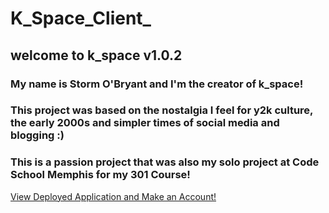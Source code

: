 # K_Space_Client_

## welcome to k_space v1.0.2
### My name is Storm O'Bryant and I'm the creator of k_space!
### This project was based on the nostalgia I feel for y2k culture, the early 2000s and simpler times of social media and blogging :) 
### This is a passion project that was also my solo project at Code School Memphis for my 301 Course!

[View Deployed Application and Make an Account!](https://kspace.netlify.app)
